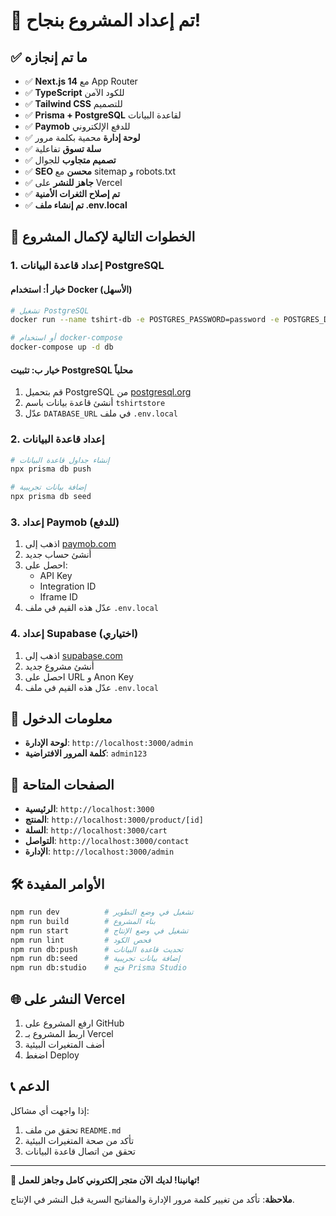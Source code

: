 # 🎉 تم إعداد المشروع بنجاح!

## ✅ ما تم إنجازه

- ✅ **Next.js 14** مع App Router
- ✅ **TypeScript** للكود الآمن  
- ✅ **Tailwind CSS** للتصميم
- ✅ **Prisma + PostgreSQL** لقاعدة البيانات
- ✅ **Paymob** للدفع الإلكتروني
- ✅ **لوحة إدارة** محمية بكلمة مرور
- ✅ **سلة تسوق** تفاعلية
- ✅ **تصميم متجاوب** للجوال
- ✅ **SEO محسن** مع sitemap و robots.txt
- ✅ **جاهز للنشر** على Vercel
- ✅ **تم إصلاح الثغرات الأمنية**
- ✅ **تم إنشاء ملف .env.local**

## 🚀 الخطوات التالية لإكمال المشروع

### 1. إعداد قاعدة البيانات PostgreSQL

#### خيار أ: استخدام Docker (الأسهل)
```bash
# تشغيل PostgreSQL
docker run --name tshirt-db -e POSTGRES_PASSWORD=password -e POSTGRES_DB=tshirtstore -p 5432:5432 -d postgres:15

# أو استخدام docker-compose
docker-compose up -d db
```

#### خيار ب: تثبيت PostgreSQL محلياً
1. قم بتحميل PostgreSQL من [postgresql.org](https://postgresql.org)
2. أنشئ قاعدة بيانات باسم `tshirtstore`
3. عدّل `DATABASE_URL` في ملف `.env.local`

### 2. إعداد قاعدة البيانات
```bash
# إنشاء جداول قاعدة البيانات
npx prisma db push

# إضافة بيانات تجريبية
npx prisma db seed
```

### 3. إعداد Paymob (للدفع)
1. اذهب إلى [paymob.com](https://paymob.com)
2. أنشئ حساب جديد
3. احصل على:
   - API Key
   - Integration ID  
   - Iframe ID
4. عدّل هذه القيم في ملف `.env.local`

### 4. إعداد Supabase (اختياري)
1. اذهب إلى [supabase.com](https://supabase.com)
2. أنشئ مشروع جديد
3. احصل على URL و Anon Key
4. عدّل هذه القيم في ملف `.env.local`

## 🔑 معلومات الدخول

- **لوحة الإدارة**: `http://localhost:3000/admin`
- **كلمة المرور الافتراضية**: `admin123`

## 📱 الصفحات المتاحة

- **الرئيسية**: `http://localhost:3000`
- **المنتج**: `http://localhost:3000/product/[id]`
- **السلة**: `http://localhost:3000/cart`
- **التواصل**: `http://localhost:3000/contact`
- **الإدارة**: `http://localhost:3000/admin`

## 🛠️ الأوامر المفيدة

```bash
npm run dev          # تشغيل في وضع التطوير
npm run build        # بناء المشروع
npm run start        # تشغيل في وضع الإنتاج
npm run lint         # فحص الكود
npm run db:push      # تحديث قاعدة البيانات
npm run db:seed      # إضافة بيانات تجريبية
npm run db:studio    # فتح Prisma Studio
```

## 🌐 النشر على Vercel

1. ارفع المشروع على GitHub
2. اربط المشروع بـ Vercel
3. أضف المتغيرات البيئية
4. اضغط Deploy

## 📞 الدعم

إذا واجهت أي مشاكل:
1. تحقق من ملف `README.md`
2. تأكد من صحة المتغيرات البيئية
3. تحقق من اتصال قاعدة البيانات

---

**🎊 تهانينا! لديك الآن متجر إلكتروني كامل وجاهز للعمل!**

**ملاحظة**: تأكد من تغيير كلمة مرور الإدارة والمفاتيح السرية قبل النشر في الإنتاج.
